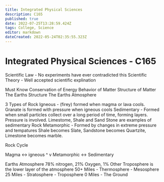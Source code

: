 ```yaml
---
title: Integrated Physical Sciences
description: C165
published: true
date: 2022-07-25T13:28:59.424Z
tags: College, Science
editor: markdown
dateCreated: 2022-05-24T02:35:55.323Z
---
```

# Integrated Physical Sciences - C165

Scientific Law - No experiments have ever contradicted this
Scientific Theory - Well accepted scientific explination

Must Know
	Conservation of Energy
	Behavior of Matter
	Structure of Matter
	The Earths Structure
	The Earths Atmosphere

3 Types of Rock
	Igneous - (firey) formed when magma or lava cools.
		 Granate is formed with pressure when igneous cools
	Sedimentary - Formed when small particles collect over a long period of time, forming layers. Pressure is involved.
		Limestome, Shale and Sand Stone are examples of sedimentary Rock
	Metamorphic - Formed by changes in extreme pressure and tempatures
		Shale becomes Slate, Sandstone becomes Quartzite, Limestone becomes marble.

Rock Cycle

Magma          <->         igneous
  ^                                       v 
Metamorphic <-> Sedimentary 

Earths Atmosphere
78% nitrogen, 21% Oxygen, 1% Other
Troposphere is the lower layer of the atmosphere
	50+ Miles - Thermosphere
	                 - Mesosphere
	25 Miles    - Stratosphere
	                 - Troposphere
	0 Miles      - The Ground